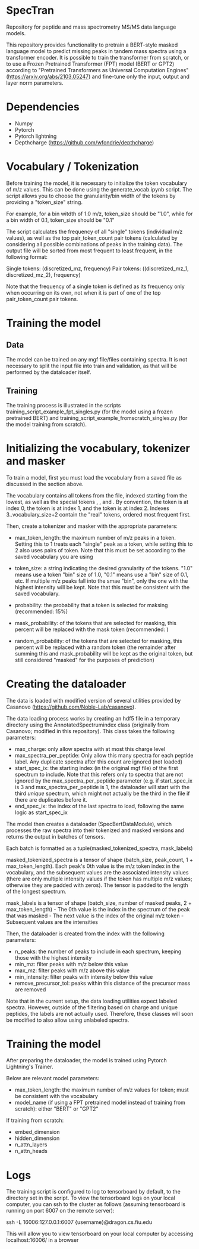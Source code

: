 # SpecTran
Repository for peptide and mass spectrometry MS/MS data language models.

This repository provides functionality to pretrain a BERT-style masked language model to predict missing peaks in 
tandem mass spectra using a transformer encoder. It is possible to train the transformer from scratch, or to 
use a Frozen Pretrained Transformer (FPT) model (BERT or GPT2) according to "Pretrained Transformers as Universal Computation Engines"
(https://arxiv.org/abs/2103.05247) and fine-tune only the input, output and layer norm parameters.

# Dependencies
* Numpy
* Pytorch
* Pytorch lightning
* Depthcharge (https://github.com/wfondrie/depthcharge)

# Vocabulary / Tokenization

Before training the model, it is necessary to initialize the token vocabulary of m/z values. This can be done using the generate_vocab.ipynb script. The script allows you to choose the granularity/bin width of the tokens by providing a "token_size" string.

For example, for a bin witdth of 1.0 m/z, token_size should be "1.0", while for a bin width of 0.1, token_size should be "0.1"

The script calculates the frequency of all "single" tokens (individual m/z values), as well as the top pair_token_count pair tokens (calculated by considering all possible combinations of peaks in the training data). The output file will be sorted from most frequent to least frequent, in the following format:

Single tokens: (discretized_mz, frequency)
Pair tokens: ((discretized_mz_1, discretized_mz_2), frequency)

Note that the frequency of a single token is defined as its frequency only when occurring on its own, not when it is part of one of the top pair_token_count pair tokens.

# Training the model

## Data

The model can be trained on any mgf file/files containing spectra. It is not necessary to split the input file into
train and validation, as that will be performed by the dataloader itself.

## Training

The training process is illustrated in the scripts training_script_example_fpt_singles.py (for the model using a frozen pretrained BERT)
and training_script_example_fromscratch_singles.py (for the model training from scratch). 

# Initializing the vocabulary, tokenizer and masker 
To train a model, first you must load the vocabulary from a saved file as discussed in the section above. 

The vocabulary contains all tokens from the file, indexed starting from the lowest, as well as the special tokens <pad>, <mask>, and <unk>. 
By convention, the <pad> token is at index 0, the <mask> token is at index 1, and the <unk> token is at index 2. Indexes 3..vocabulary_size+2
contain the "real" tokens, ordered most frequent first.

Then, create a tokenizer and masker with the appropriate parameters:

* max_token_length: the maximum number of m/z peaks in a token. Setting this to 1 treats each "single" peak as a token, while setting this to 2 also uses pairs of token. Note that this must be set according to the saved vocabulary you are using

* token_size: a string indicating the desired granularity of the tokens. "1.0" means use a token "bin" size of 1.0, "0.1" means use a "bin" size of 0.1, etc. If multiple m/z peaks fall into the smae "bin", only the one with the highest intensity will be kept. Note that this must be consistent with the saved vocabulary. 

* probability: the probability that a token is selected for maksing (recommended: 15%)

* mask_probability: of the tokens that are selected for masking, this percent will be replaced with the mask token (recommended: )

* random_probability: of the tokens that are selected for masking, this percent will be replaced with a random token (the remainder after summing this and mask_probability will be kept as the original token, but still considered "masked" for the purposes of prediction)

# Creating the dataloader

The data is loaded with modified version of several utilities provided by Casanovo (https://github.com/Noble-Lab/casanovo).

The data loading process works by creating an hdf5 file in a temporary directory using the AnnotatedSpectrumindex class (originally from Casanovo; modified in this repository). This class takes the following parameters:

* max_charge: only allow spectra with at most this charge level
* max_spectra_per_peptide: Only allow this many spectra for each peptide label. Any duplicate spectra after this count are ignored (not loaded)
* start_spec_ix: the starting index (in the original mgf file) of the first spectrum to include. Note that this refers only to spectra that are not ignored by the max_spectra_per_peptide parameter (e.g. if start_spec_ix is 3 and max_spectra_per_peptide is 1, the dataloader will start with the third *unique* spectrum, which might not actually be the third in the file if there are duplicates before it.
* end_spec_ix: the index of the last spectra to load, following the same logic as start_spec_ix

The model then creates a dataloader (SpecBertDataModule), which processes the raw spectra into their tokenized and masked versions and returns the output in batches of tensors. 

Each batch is formatted as a tuple(masked_tokenized_spectra, mask_labels)

masked_tokenized_spectra is a tensor of shape (batch_size, peak_count, 1 + max_token_length). Each peak's 0th value is the m/z token index in the vocabulary, and the subsequent values are the associated intensity values (there are only multiple intensity values if the token has multiple m/z values; otherwise they are padded with zeros). The tensor is padded to the length of the longest spectrum. 

mask_labels is a tensor of shape (batch_size, number of masked peaks, 2 + max_token_length)
    - The 0th value is the index in the spectrum of the peak that was masked
    - The next value is the index of the original m/z token
    - Subsequent values are the intensities

Then, the dataloader is created from the index with the following parameters:

* n_peaks: the number of peaks to include in each spectrum, keeping those with the highest intensity
* min_mz: filter peaks with m/z below this value
* max_mz: filter peaks with m/z above this value
* min_intensity: filter peaks with intensity below this value
* remove_precursor_tol: peaks within this distance of the precursor mass are removed

Note that in the current setup, the data loading utilities expect labeled spectra. However, outside of the filtering based on charge and unique peptides, the labels are not actually used. Therefore, these classes will soon be modified to also allow using unlabeled spectra.

# Training the model

After preparing the dataloader, the model is trained using Pytorch Lightning's Trainer.

Below are relevant model parameters:

* max_token_length: the maximum number of m/z values for token; must be consistent with the vocabulary
* model_name (if using a FPT pretrained model instead of training from scratch): either "BERT" or "GPT2"

If training from scratch:
* embed_dimension
* hidden_dimension
* n_attn_layers
* n_attn_heads

# Logs

The training script is configured to log to tensorboard by default, to the directory set in the script. To view the tensorboard logs on your local computer, you can ssh to the cluster as follows (assuming tensorboard is running on port 6007 on the remote server):

ssh -L 16006:127.0.0.1:6007 {username}@dragon.cs.fiu.edu

This will allow you to view tensorboard on your local computer by accessing localhost:16006/ in a browser
